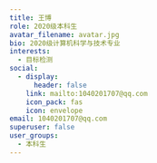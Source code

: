 ```yaml
---
title: 王博
role: 2020级本科生
avatar_filename: avatar.jpg
bio: 2020级计算机科学与技术专业
interests:
  - 目标检测
social:
  - display:
      header: false
    link: mailto:1040201707@qq.com
    icon_pack: fas
    icon: envelope
email: 1040201707@qq.com
superuser: false
user_groups:
  - 本科生
---
```

